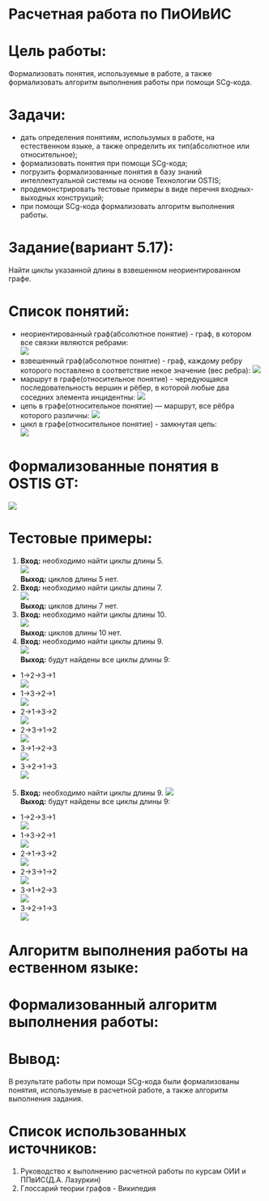 # Расчетная работа по ПиОИвИС
# Цель работы:
Формализовать понятия, используемые в работе, а также формализовать алгоритм выполнения работы при помощи SCg-кода.
# Задачи:
- дать определения понятиям, использумых в работе, на естественном языке, а также определить их тип(абсолютное или относительное);  
- формализовать понятия при помощи SCg-кода;  
- погрузить формализованные понятия в базу знаний интеллектуальной системы на основе Технологии OSTIS;
- продемонстрировать тестовые примеры в виде перечня входных-выходных конструкций;
- при помощи SCg-кода формализовать алгоритм выполнения работы.
# Задание(вариант 5.17):
Найти циклы указанной длины в взвешенном неориентированном графе.
# Список понятий:
- неориентированный граф(абсолютное понятие) - граф, в котором все связки являются ребрами:  
![](photos/unoriented_graph.png)
- взвешенный граф(абсолютное понятие) - граф, каждому ребру которого поставлено в соответствие некое значение (вес ребра):
![](photos/weighted_graph.png)
- маршрут в графе(относительное понятие) - чередующаяся последовательность вершин и рёбер, в которой любые два соседних элемента инцидентны:
![](photos/route.png)
- цепь в графе(относительное понятие) — маршрут, все рёбра которого различны:
![](photos/chain.png)  
- цикл в графе(относительное понятие) - замкнутая цепь:  
![](photos/cycle.png)  
# Формализованные понятия в OSTIS GT:
![](photos/ostis_gt)  
# Тестовые примеры:  
1) **Вход:** необходимо найти циклы длины 5.  
![](photos/test1.png)  
**Выход:** циклов длины 5 нет.  
2) **Вход:** необходимо найти циклы длины 7.  
![](photos/test2.png)  
**Выход:** циклов длины 7 нет.  
3) **Вход:** необходимо найти циклы длины 10.  
![](photos/test3.png)  
**Выход:** циклов длины 10 нет.  
4) **Вход:** необходимо найти циклы длины 9.  
![](photos/test4_input.png)  
**Выход:** будут найдены все циклы длины 9:  
- 1->2->3->1  
![](photos/test4_output1.png)
- 1->3->2->1  
![](photos/test4_output2.png)
- 2->1->3->2  
![](photos/test4_output3.png)
- 2->3->1->2  
![](photos/test4_output4.png)
- 3->1->2->3  
![](photos/test4_output5.png)  
- 3->2->1->3  
![](photos/test4_output6.png)  
5) **Вход:** необходимо найти циклы длины 9.
![](photos/test5_input.png)  
**Выход:** будут найдены все циклы длины 9:  
- 1->2->3->1  
![](photos/test5_output1.png)  
- 1->3->2->1  
![](photos/test5_output2.png)  
- 2->1->3->2  
![](photos/test5_output3.png)  
- 2->3->1->2  
![](photos/test5_output4.png)  
- 3->1->2->3  
![](photos/test5_output5.png)  
- 3->2->1->3  
![](photos/test5_output6.png)
# Алгоритм выполнения работы на ественном языке:

# Формализованный алгоритм выполнения работы:

# Вывод:
В результате работы при помощи SCg-кода были формализованы понятия, используемые в расчетной работе, а также алгоритм выполнения задания.
# Список использованных источников:  
1) Руководство к выполнению расчетной работы по курсам ОИИ и ППвИС(Д.А. Лазуркин)
2) Глоссарий теории графов - Википедия
